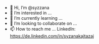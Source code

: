 - 👋 Hi, I’m @syzzana
- 👀 I’m interested in ...
- 🌱 I’m currently learning ...
- 💞️ I’m looking to collaborate on ...
- 📫 How to reach me ...
    LinkedIn: https://de.linkedin.com/in/syzanakajtazaj

<!---
syzzana/syzzana is a ✨ special ✨ repository because its `README.md` (this file) appears on your GitHub profile.
You can click the Preview link to take a look at your changes.
--->
